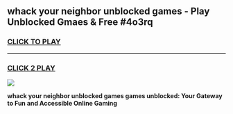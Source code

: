 
## whack your neighbor unblocked games - Play Unblocked Gmaes & Free #4o3rq
<h3>
<a href="https://news.freeplayer.one?title=whack_your_neighbor_unblocked_games&ref=03M">CLICK TO PLAY</a></h3>
<hr>

<h3>
<a href="https://news.freeplayer.one?title=whack_your_neighbor_unblocked_games&ref=03M">CLICK 2 PLAY</a>
  
</h3>

<a href="https://news.freeplayer.one?title=whack_your_neighbor_unblocked_games&ref=03M"><img src="https://clearcache.store/games.png"></a>


**whack your neighbor unblocked games games unblocked: Your Gateway to Fun and Accessible Online Gaming**

